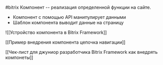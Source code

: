 #bitrix 
Компонент -- реализация определенной функции на сайте.

- Компонент с помощью API манипулирует данными
- Шаблон компонента выводит данные на страницу

![[Устройство компонента в Bitrix Framework]]

[[Пример внедрения компонента цепочка навигации]]

[[Чек-лист для джуниор разработчика Bitrix Framework как внедрять компонеты]]
